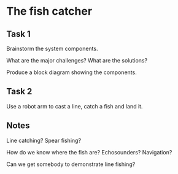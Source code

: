 # The fish catcher

## Task 1

Brainstorm the system components.

What are the major challenges? What are the solutions?

Produce a block diagram showing the components.

## Task 2

Use a robot arm to cast a line, catch a fish and land it.

## Notes

Line catching? Spear fishing?

How do we know where the fish are? Echosounders? Navigation?

Can we get somebody to demonstrate line fishing?
